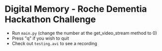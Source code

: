# Digital Memory - Roche Dementia Hackathon Challenge

- Run `main.py` (change the number at the get_video_stream method to 0)
- Press "q" if you wish to quit
- Check out `testing.avi` to see a recording 
